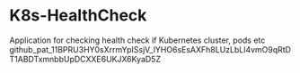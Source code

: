 # K8s-HealthCheck
Application for checking health check if Kubernetes cluster, pods etc
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
